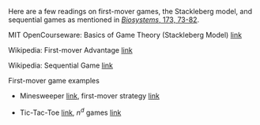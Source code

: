 Here are a few readings on first-mover games, the Stackleberg model, and sequential games as mentioned in [<i>Biosystems</i>, 173, 73-82](https://www.sciencedirect.com/science/article/pii/S0303264718302065?via%3Dihub).  

MIT OpenCourseware: Basics of Game Theory (Stackleberg Model)   [link](https://ocw.mit.edu/courses/sloan-school-of-management/15-010-economic-analysis-for-business-decisions-fall-2004/recitations/the_bsc_game_thy.pdf)  

Wikipedia: First-mover Advantage   [link](https://en.wikipedia.org/wiki/First-mover_advantage)  

Wikipedia: Sequential Game   [link](https://en.wikipedia.org/wiki/Sequential_game)  


First-mover game examples  

* Minesweeper [link](https://en.wikipedia.org/wiki/Minesweeper_(video_game)), first-mover strategy [link](http://www.minesweeper.info/wiki/Strategy)  

* Tic-Tac-Toe [link](https://en.wikipedia.org/wiki/Tic-tac-toe), $n^d$ games [link](https://en.wikipedia.org/wiki/Nd_game)  





